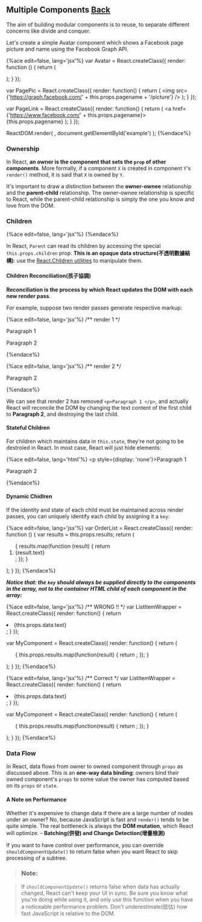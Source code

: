 ## Multiple Components [Back](./../react.md)

The aim of building modular components is to reuse, to separate different concerns like divide and conquer.

Let's create a simple Avatar component which shows a Facebook page picture and name using the Facebook Graph API.

{%ace edit=false, lang='jsx'%}
var Avatar = React.createClass({
    render: function () {
        return (
            <div>
                <PagePic pagename={this.props.pagename} />
                <PageLink pagename={this.props.pagename} />
            </div>
        );
    }
});

var PagePic = React.createClass({
    render: function() {
        return (
            <img src={'https://graph.facebook.com/' + this.props.pagename + '/picture'} />
        );
    }
});

var PageLink = React.createClass({
    render: function() {
        return (
            <a href={'https://www.facebook.com/' + this.props.pagename}>
                {this.props.pagename}
            </a>
        );
    }
});

ReactDOM.render(
    <Avatar pagename="Engineering" />,
    document.getElementById('example')
);
{%endace%}

### Ownership

In React, **an owner is the component that sets the `prop` of other components**. More formally, if a component `X` is created in component `Y`'s `render()` method, it is said that `X` is owned by `Y`. 

It's important to draw a distinction between the **owner-ownee** relationship and the **parent-child** relationship. The owner-ownee relationship is specific to React, while the parent-child relationship is simply the one you know and love from the DOM.

### Children

{%ace edit=false, lang='jsx'%}
<Parent><Children /></Parent>
{%endace%}

In React, `Parent` can read its children by accessing the special `this.props.children` prop. **This is an opaque data structure(不透明數據結構)**: use the [React.Children utilities](https://facebook.github.io/react/docs/top-level-api.html#react.children) to manipulate them.

#### Children Reconciliation(孩子協調)

**Reconciliation is the process by which React updates the DOM with each new render pass**. 

For example, suppose two render passes generate respective markup:

{%ace edit=false, lang='jsx'%}
/** render 1 */
<Card>
    <p>Paragraph 1</p>
    <p>Paragraph 2</p>
</Card>
{%endace%}

{%ace edit=false, lang='jsx'%}
/** render 2 */
<Card>
    <p>Paragraph 2</p>
</Card>
{%endace%}

We can see that render 2 has removed `<p>Paragraph 1 </p>`, and actually React will reconcile the DOM by changing the text content of the first child to **Paragraph 2**, and destroying the last child.

#### Stateful Children

For children which maintains data in `this.state`, they're not going to be destroied in React. In most case, React will just hide elements:

{%ace edit=false, lang='html'%}
<Card>
    <p style={display: 'none'}>Paragraph 1</p>
    <p>Paragraph 2</p>
</Card>
{%endace%}

#### Dynamic Chidlren

If the identity and state of each child must be maintained across render passes, you can uniquely identify each child by assigning it a `key`:

{%ace edit=false, lang='jsx'%}
var OrderList = React.createClass({
    render: function () {
        var results = this.props.results;
        return (
            <ol>
                {
                    results.map(function (result) {
                        return <li key={result.id}>{result.text}</li>;
                    });
                }
            </ol>
        );
    }
});
{%endace%}

***Notice that: the `key` should always be supplied directly to the components in the array, not to the container HTML child of each component in the array:***

{%ace edit=false, lang='jsx'%}
/** WRONG !! */
var ListItemWrapper = React.createClass({
    render: function() {
        return <li key={this.props.data.id}>{this.props.data.text}</li>;
    }
});

var MyComponent = React.createClass({
    render: function() {
        return (
            <ul>
                {
                    this.props.results.map(function(result) {
                        return <ListItemWrapper data={result}/>;
                    });
                }
            </ul>
        );
    }
});
{%endace%}

{%ace edit=false, lang='jsx'%}
/** Correct */
var ListItemWrapper = React.createClass({
    render: function() {
        return <li>{this.props.data.text}</li>;
    }
});

var MyComponent = React.createClass({
    render: function() {
        return (
            <ul>
                {
                    this.props.results.map(function(result) {
                        return <ListItemWrapper key={result.id} data={result}/>;
                    });
                }
            </ul>
        );
    }
});
{%endace%}

### Data Flow

In React, data flows from owner to owned component through `props` as discussed above. This is an **one-way data binding**: owners bind their owned component's `props` to some value the owner has computed based on its `props` or `state`.

#### A Note on Performance

Whether it's expensive to change data if there are a large number of nodes under an owner? No, because JavaScript is fast and `render()` tends to be quite simple. The real bottleneck is always the **DOM mutation**, which React will optimize. - **Batching(併發) and Change Detection(增量檢測)**

If you want to have control over performance, you can override `shouldComponentUpdate()` to return false when you want React to skip processing of a subtree.

> ### **Note**:

> If `shouldComponentUpdate()` returns false when data has actually changed, React can't keep your UI in sync. Be sure you know what you're doing while using it, and only use this function when you have a noticeable performance problem. Don't underestimate(低估) how fast JavaScript is relative to the DOM.